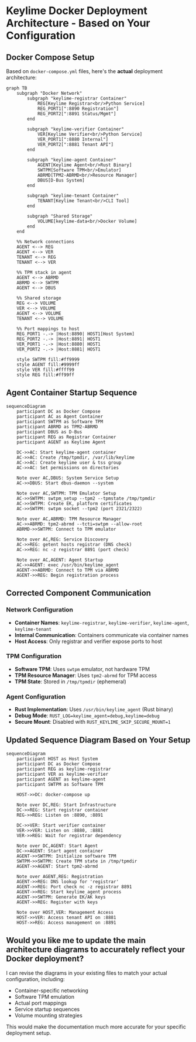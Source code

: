 # Keylime Docker Deployment Architecture - Based on Your Configuration

## Docker Compose Setup

Based on `docker-compose.yml` files, here's the **actual** deployment architecture:

```mermaid
graph TB
    subgraph "Docker Network"
        subgraph "keylime-registrar Container"
            REG[Keylime Registrar<br/>Python Service]
            REG_PORT1[":8890 Registration"]
            REG_PORT2[":8891 Status/Mgmt"]
        end
        
        subgraph "keylime-verifier Container"
            VER[Keylime Verifier<br/>Python Service]
            VER_PORT1[":8880 Internal"]
            VER_PORT2[":8881 Tenant API"]
        end
        
        subgraph "keylime-agent Container"
            AGENT[Keylime Agent<br/>Rust Binary]
            SWTPM[Software TPM<br/>Emulator]
            ABRMD[TPM2-ABRMD<br/>Resource Manager]
            DBUS[D-Bus System]
        end
        
        subgraph "keylime-tenant Container"
            TENANT[Keylime Tenant<br/>CLI Tool]
        end
        
        subgraph "Shared Storage"
            VOLUME[keylime-data<br/>Docker Volume]
        end
    end
    
    %% Network connections
    AGENT <--> REG
    AGENT <--> VER
    TENANT <--> REG
    TENANT <--> VER
    
    %% TPM stack in agent
    AGENT <--> ABRMD
    ABRMD <--> SWTPM
    AGENT <--> DBUS
    
    %% Shared storage
    REG <--> VOLUME
    VER <--> VOLUME
    AGENT <--> VOLUME
    TENANT <--> VOLUME
    
    %% Port mappings to host
    REG_PORT1 -.-> |Host:8890| HOST1[Host System]
    REG_PORT2 -.-> |Host:8891| HOST1
    VER_PORT1 -.-> |Host:8880| HOST1
    VER_PORT2 -.-> |Host:8881| HOST1
    
    style SWTPM fill:#ff9999
    style AGENT fill:#9999ff
    style VER fill:#ffff99
    style REG fill:#ff99ff
```

## Agent Container Startup Sequence

```mermaid
sequenceDiagram
    participant DC as Docker Compose
    participant AC as Agent Container
    participant SWTPM as Software TPM
    participant ABRMD as TPM2-ABRMD
    participant DBUS as D-Bus
    participant REG as Registrar Container
    participant AGENT as Keylime Agent
    
    DC->>AC: Start keylime-agent container
    AC->>AC: Create /tmp/tpmdir, /var/lib/keylime
    AC->>AC: Create keylime user & tss group
    AC->>AC: Set permissions on directories
    
    Note over AC,DBUS: System Service Setup
    AC->>DBUS: Start dbus-daemon --system
    
    Note over AC,SWTPM: TPM Emulator Setup
    AC->>SWTPM: swtpm_setup --tpm2 --tpmstate /tmp/tpmdir
    AC->>SWTPM: Create EK, platform certificates
    AC->>SWTPM: swtpm socket --tpm2 (port 2321/2322)
    
    Note over AC,ABRMD: TPM Resource Manager
    AC->>ABRMD: tpm2-abrmd --tcti=swtpm --allow-root
    ABRMD->>SWTPM: Connect to TPM emulator
    
    Note over AC,REG: Service Discovery
    AC->>REG: getent hosts registrar (DNS check)
    AC->>REG: nc -z registrar 8891 (port check)
    
    Note over AC,AGENT: Agent Startup
    AC->>AGENT: exec /usr/bin/keylime_agent
    AGENT->>ABRMD: Connect to TPM via ABRMD
    AGENT->>REG: Begin registration process
```

## Corrected Component Communication

### Network Configuration
- **Container Names**: `keylime-registrar`, `keylime-verifier`, `keylime-agent`, `keylime-tenant`
- **Internal Communication**: Containers communicate via container names
- **Host Access**: Only registrar and verifier expose ports to host

### TPM Configuration
- **Software TPM**: Uses `swtpm` emulator, not hardware TPM
- **TPM Resource Manager**: Uses `tpm2-abrmd` for TPM access
- **TPM State**: Stored in `/tmp/tpmdir` (ephemeral)

### Agent Configuration
- **Rust Implementation**: Uses `/usr/bin/keylime_agent` (Rust binary)
- **Debug Mode**: `RUST_LOG=keylime_agent=debug,keylime=debug`
- **Secure Mount**: Disabled with `RUST_KEYLIME_SKIP_SECURE_MOUNT=1`

## Updated Sequence Diagram Based on Your Setup

```mermaid
sequenceDiagram
    participant HOST as Host System
    participant DC as Docker Compose
    participant REG as keylime-registrar
    participant VER as keylime-verifier
    participant AGENT as keylime-agent
    participant SWTPM as Software TPM
    
    HOST->>DC: docker-compose up
    
    Note over DC,REG: Start Infrastructure
    DC->>REG: Start registrar container
    REG->>REG: Listen on :8890, :8891
    
    DC->>VER: Start verifier container
    VER->>VER: Listen on :8880, :8881
    VER->>REG: Wait for registrar dependency
    
    Note over DC,AGENT: Start Agent
    DC->>AGENT: Start agent container
    AGENT->>SWTPM: Initialize software TPM
    SWTPM->>SWTPM: Create TPM state in /tmp/tpmdir
    AGENT->>AGENT: Start tpm2-abrmd
    
    Note over AGENT,REG: Registration
    AGENT->>REG: DNS lookup for 'registrar'
    AGENT->>REG: Port check nc -z registrar 8891
    AGENT->>REG: Start keylime_agent process
    AGENT->>SWTPM: Generate EK/AK keys
    AGENT->>REG: Register with keys
    
    Note over HOST,VER: Management Access
    HOST->>VER: Access tenant API on :8881
    HOST->>REG: Access management on :8891
```

## Would you like me to update the main architecture diagrams to accurately reflect your Docker deployment?

I can revise the diagrams in your existing files to match your actual configuration, including:
- Container-specific networking
- Software TPM emulation
- Actual port mappings
- Service startup sequences
- Volume mounting strategies

This would make the documentation much more accurate for your specific deployment setup.
